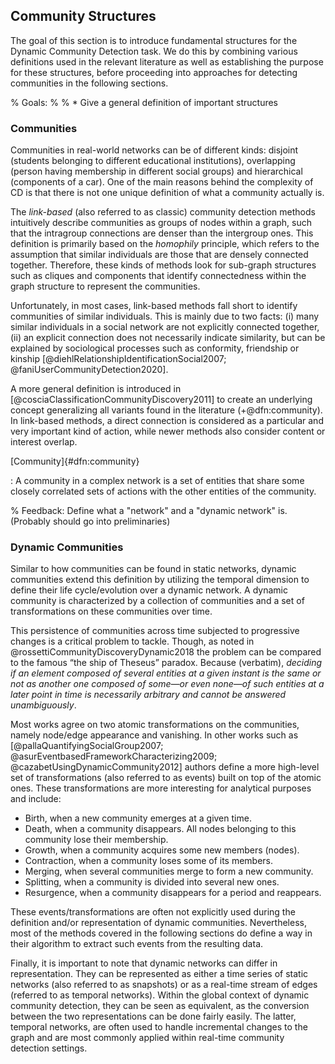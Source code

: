 ## Community Structures

The goal of this section is to introduce fundamental structures for the Dynamic Community Detection task. We do this by combining various definitions used in the relevant literature as well as establishing the purpose for these structures, before proceeding into approaches for detecting communities in the following sections.



% Goals:
% 
% * Give a general definition of important structures



### Communities

Communities in real-world networks can be of different kinds: disjoint (students belonging to different educational institutions), overlapping (person having membership in different social groups) and hierarchical (components of a car). One of the main reasons behind the complexity of CD is that there is not one unique definition of what a community actually is.

The *link-based* (also referred to as classic) community detection methods intuitively describe communities as groups of nodes within a graph, such that the intragroup connections are denser than the intergroup ones. This definition is primarily based on the *homophily* principle, which refers to the assumption that similar individuals are those that are densely connected together. Therefore, these kinds of methods look for sub-graph structures such as cliques and components that identify connectedness within the graph structure to represent the communities.

Unfortunately, in most cases, link-based methods fall short to identify communities of similar individuals. This is mainly due to two facts: (i) many similar individuals in a social network are not explicitly connected together, (ii) an explicit connection does not necessarily indicate similarity, but can be explained by sociological processes such as conformity, friendship or kinship [@diehlRelationshipIdentificationSocial2007; @faniUserCommunityDetection2020].

A more general definition is introduced in [@cosciaClassificationCommunityDiscovery2011] to create an underlying concept generalizing all variants found in the literature (+@dfn:community). In link-based methods, a direct connection is considered as a particular and very important kind of action, while newer methods also consider content or interest overlap.

[Community]{#dfn:community}

: A community in a complex network is a set of entities that share some closely correlated sets of actions with the other entities of the community.



% Feedback: Define what a "network" and a "dynamic network" is. (Probably should go into preliminaries)



### Dynamic Communities

Similar to how communities can be found in static networks, dynamic communities extend this definition by utilizing the temporal dimension to define their life cycle/evolution over a dynamic network. A dynamic community is characterized by a collection of communities and a set of transformations on these communities over time.

This persistence of communities across time subjected to progressive changes is a critical problem to tackle. Though, as noted in @rossettiCommunityDiscoveryDynamic2018 the problem can be compared to the famous “the ship of Theseus” paradox. Because (verbatim), *deciding if an element composed of several entities at a given instant is the same or not as another one composed of some—or even none—of such entities at a later point in time is necessarily arbitrary and cannot be answered unambiguously*.

Most works agree on two atomic transformations on the communities, namely node/edge appearance and vanishing. In  other works such as [@pallaQuantifyingSocialGroup2007; @asurEventbasedFrameworkCharacterizing2009; @cazabetUsingDynamicCommunity2012] authors define a more high-level set of transformations (also referred to as events) built on top of the atomic ones. These transformations are more interesting for analytical purposes and include:

* Birth, when a new community emerges at a given time. 
* Death, when a community disappears. All nodes belonging to this community lose their membership.
* Growth, when a community acquires some new members (nodes).
* Contraction, when a community loses some of its members.
* Merging, when several communities merge to form a new community.
* Splitting, when a community is divided into several new ones.
* Resurgence, when a community disappears for a period and reappears.

These events/transformations are often not explicitly used during the definition and/or representation of dynamic communities. Nevertheless, most of the methods covered in the following sections do define a way in their algorithm to extract such events from the resulting data.

Finally, it is important to note that dynamic networks can differ in representation. They can be represented as either a time series of static networks (also referred to as snapshots) or as a real-time stream of edges (referred to as temporal networks). Within the global context of dynamic community detection, they can be seen as equivalent, as the conversion between the two representations can be done fairly easily. The latter, temporal networks, are often used to handle incremental changes to the graph and are most commonly applied within real-time community detection settings.
